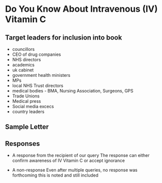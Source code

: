 # Do You Know About Intravenous (IV) Vitamin C

## Target leaders for inclusion into book
- councillors
- CEO of drug companies
- NHS directors
- academics
- uk cabinet
- government health ministers
- MPs
- local NHS Trust directors
- medical bodies - BMA, Nursing Association, Surgeons, GPS
- Trade Unions
- Medical press
- Social media excecs
- country leaders

## Sample Letter


## Responses
- A response from the recipient of our query
The response can either confirm awareness of IV Vitamin C or accept ignorance

- A non-response
Even after multiple queries, no response was forthcoming this is noted and still included
